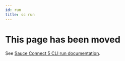 ```yaml
---
id: run
title: sc run
---
```


# This page has been moved
See [Sauce Connect 5 CLI run documentation](/secure-connections/sauce-connect-5/cli/run).
